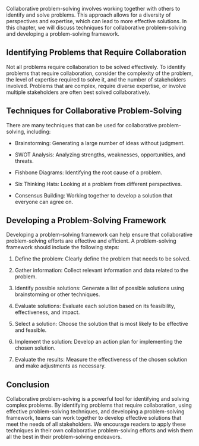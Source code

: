 
Collaborative problem-solving involves working together with others to identify and solve problems. This approach allows for a diversity of perspectives and expertise, which can lead to more effective solutions. In this chapter, we will discuss techniques for collaborative problem-solving and developing a problem-solving framework.

Identifying Problems that Require Collaboration
-----------------------------------------------

Not all problems require collaboration to be solved effectively. To identify problems that require collaboration, consider the complexity of the problem, the level of expertise required to solve it, and the number of stakeholders involved. Problems that are complex, require diverse expertise, or involve multiple stakeholders are often best solved collaboratively.

Techniques for Collaborative Problem-Solving
--------------------------------------------

There are many techniques that can be used for collaborative problem-solving, including:

* Brainstorming: Generating a large number of ideas without judgment.

* SWOT Analysis: Analyzing strengths, weaknesses, opportunities, and threats.

* Fishbone Diagrams: Identifying the root cause of a problem.

* Six Thinking Hats: Looking at a problem from different perspectives.

* Consensus Building: Working together to develop a solution that everyone can agree on.

Developing a Problem-Solving Framework
--------------------------------------

Developing a problem-solving framework can help ensure that collaborative problem-solving efforts are effective and efficient. A problem-solving framework should include the following steps:

1. Define the problem: Clearly define the problem that needs to be solved.

2. Gather information: Collect relevant information and data related to the problem.

3. Identify possible solutions: Generate a list of possible solutions using brainstorming or other techniques.

4. Evaluate solutions: Evaluate each solution based on its feasibility, effectiveness, and impact.

5. Select a solution: Choose the solution that is most likely to be effective and feasible.

6. Implement the solution: Develop an action plan for implementing the chosen solution.

7. Evaluate the results: Measure the effectiveness of the chosen solution and make adjustments as necessary.

Conclusion
----------

Collaborative problem-solving is a powerful tool for identifying and solving complex problems. By identifying problems that require collaboration, using effective problem-solving techniques, and developing a problem-solving framework, teams can work together to develop effective solutions that meet the needs of all stakeholders. We encourage readers to apply these techniques in their own collaborative problem-solving efforts and wish them all the best in their problem-solving endeavors.
